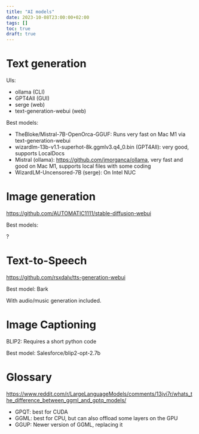```yaml
---
title: "AI models"
date: 2023-10-08T23:00:00+02:00
tags: []
toc: true
draft: true
---
```


# Text generation

UIs:

- ollama (CLI)
- GPT4All (GUI)
- serge (web)
- text-generation-webui (web)

Best models:

- TheBloke/Mistral-7B-OpenOrca-GGUF: Runs very fast on Mac M1 via text-generation-webui
- wizardlm-13b-v1.1-superhot-8k.ggmlv3.q4_0.bin (GPT4All): very good, supports LocalDocs
- Mistral (ollama): https://github.com/jmorganca/ollama, very fast and good on Mac M1, supports local files with some coding
- WizardLM-Uncensored-7B (serge): On Intel NUC

# Image generation

https://github.com/AUTOMATIC1111/stable-diffusion-webui

Best models:

?

# Text-to-Speech

https://github.com/rsxdalv/tts-generation-webui

Best model: Bark

With audio/music generation included.

# Image Captioning

BLIP2: Requires a short python code

Best model: Salesforce/blip2-opt-2.7b

# Glossary

https://www.reddit.com/r/LargeLanguageModels/comments/13jvi7r/whats_the_difference_between_ggml_and_gptq_models/

- GPQT: best for CUDA
- GGML: best for CPU, but can also offload some layers on the GPU
- GGUP: Newer version of GGML, replacing it
